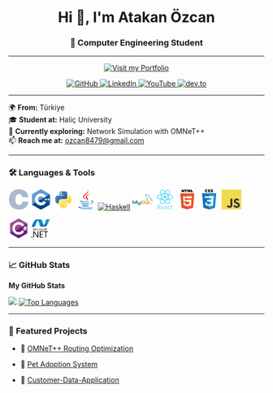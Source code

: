 <h1 align="center">Hi 👋, I'm Atakan Özcan</h1>
<h3 align="center">🚀 Computer Engineering Student</h3>

---
<p align="center">
  <a href="https://atakanozcan.netlify.app" target="_blank" rel="noreferrer">
    <img
      alt="Visit my Portfolio"
      src="https://img.shields.io/badge/Portfolio-atakanozcan.netlify.app-0891b2?style=for-the-badge&logo=netlify&logoColor=white"
    />
  </a>
</p>
<p align="center">
  <a href="https://github.com/Atakan8479" target="_blank" rel="noreferrer">
    <img alt="GitHub" src="https://img.shields.io/badge/GitHub-181717?style=for-the-badge&logo=github&logoColor=white" />
  </a>
  <a href="https://www.linkedin.com/in/-atakanozcan" target="_blank" rel="noreferrer">
    <img alt="LinkedIn" src="https://img.shields.io/badge/LinkedIn-0A66C2?style=for-the-badge&logo=linkedin&logoColor=white" />
  </a>
  <a href="http://www.youtube.com/@atakanozcan6761" target="_blank" rel="noreferrer">
    <img alt="YouTube" src="https://img.shields.io/badge/YouTube-FF0000?style=for-the-badge&logo=youtube&logoColor=white" />
  </a>
  <a href="https://dev.to/atakan_zcan_91a752246563" target="_blank" rel="noreferrer">
    <img alt="dev.to" src="https://img.shields.io/badge/dev.to-0A0A0A?style=for-the-badge&logo=dev.to&logoColor=white" />
  </a>
</p>

---
<p>
  🌍 <b>From:</b> Türkiye<br/>
  🎓 <b>Student at:</b> Haliç University<br/>
  🌱 <b>Currently exploring:</b> Network Simulation with OMNeT++<br/>
  📫 <b>Reach me at:</b> <a href="mailto:ozcan8479@gmail.com">ozcan8479@gmail.com</a>
</p>

---
### 🛠️ Languages & Tools

<p align="left">
  <a href="https://en.wikipedia.org/wiki/C_(programming_language)" target="_blank"><img src="https://raw.githubusercontent.com/devicons/devicon/master/icons/c/c-original.svg" alt="C" width="40" height="40"/></a>
  <a href="https://www.cplusplus.com/" target="_blank"><img src="https://raw.githubusercontent.com/devicons/devicon/master/icons/cplusplus/cplusplus-original.svg" alt="C++" width="40" height="40"/></a>
  <a href="https://www.python.org" target="_blank"><img src="https://raw.githubusercontent.com/devicons/devicon/master/icons/python/python-original.svg" alt="Python" width="40" height="40"/></a>
  <a href="https://www.java.com" target="_blank"><img src="https://raw.githubusercontent.com/devicons/devicon/master/icons/java/java-original.svg" alt="Java" width="40" height="40"/></a>
  <a href="https://www.haskell.org/" target="_blank"><img src="https://upload.wikimedia.org/wikipedia/commons/1/1c/Haskell-Logo.svg" alt="Haskell" width="40" height="40"/></a>
  <a href="https://www.mysql.com/" target="_blank"><img src="https://raw.githubusercontent.com/devicons/devicon/master/icons/mysql/mysql-original-wordmark.svg" alt="MySQL" width="40" height="40"/></a>
  <a href="https://reactjs.org/" target="_blank"><img src="https://raw.githubusercontent.com/devicons/devicon/master/icons/react/react-original-wordmark.svg" alt="React" width="40" height="40"/></a>
  <a href="https://www.w3.org/html/" target="_blank"><img src="https://raw.githubusercontent.com/devicons/devicon/master/icons/html5/html5-original-wordmark.svg" alt="HTML" width="40" height="40"/></a>
  <a href="https://www.w3schools.com/css/" target="_blank"><img src="https://raw.githubusercontent.com/devicons/devicon/master/icons/css3/css3-original-wordmark.svg" alt="CSS" width="40" height="40"/></a>
  <a href="https://developer.mozilla.org/en-US/docs/Web/JavaScript" target="_blank"><img src="https://raw.githubusercontent.com/devicons/devicon/master/icons/javascript/javascript-original.svg" alt="JavaScript" width="40" height="40"/></a>
</p>
<p align="left">
  <a href="https://www.w3schools.com/cs/" target="_blank" rel="noreferrer"><img src="https://raw.githubusercontent.com/devicons/devicon/master/icons/csharp/csharp-original.svg" alt="csharp" width="40" height="40"/></a>
  <a href="https://dotnet.microsoft.com/" target="_blank" rel="noreferrer"><img src="https://raw.githubusercontent.com/devicons/devicon/master/icons/dot-net/dot-net-original-wordmark.svg" alt="dotnet" width="40" height="40"/></a>
</p>

---

### 📈 GitHub Stats

<b>My GitHub Stats</b>

<p>
  <a href="https://github.com/Atakan8479"><img src="https://github-readme-streak-stats.herokuapp.com/?user=Atakan8479&stroke=ffffff&background=1c1917&ring=0891b2&fire=0891b2&currStreakNum=ffffff&currStreakLabel=0891b2&sideNums=ffffff&sideLabels=ffffff&dates=ffffff&hide_border=true" /></a>
  <a href="https://github.com/Atakan8479">
        <img
          src="https://github-readme-stats.vercel.app/api/top-langs/?username=Atakan8479&layout=compact&langs_count=10&hide=Jupyter%20Notebook&title_color=0891b2&text_color=ffffff&icon_color=0891b2&bg_color=1c1917&hide_border=true&custom_title=Top%20Languages&card_width=550"
          alt="Top Languages"
          style="width:49%;"
        />
      </a>
</p>


---

### 🧠 Featured Projects

- 🚀 [OMNeT++ Routing Optimization](https://github.com/Atakan8479/Routing_Project_OMNeT_)  

- 🐶 [Pet Adoption System](https://github.com/Atakan8479/Pet_Adoption_System)  

- 🛃 [Customer-Data-Application](https://github.com/Atakan8479/Customer-Data-Application)

